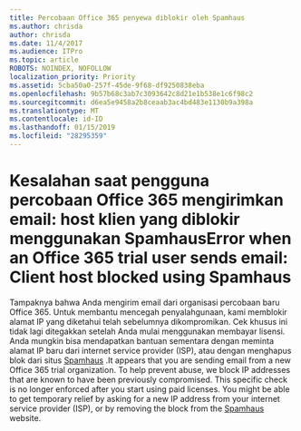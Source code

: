 ```yaml
---
title: Percobaan Office 365 penyewa diblokir oleh Spamhaus
ms.author: chrisda
author: chrisda
ms.date: 11/4/2017
ms.audience: ITPro
ms.topic: article
ROBOTS: NOINDEX, NOFOLLOW
localization_priority: Priority
ms.assetid: 5cba50a0-257f-45de-9f68-df9250838eba
ms.openlocfilehash: 9b57b68c3ab7c3093642c8d21e1b538e1c6f98c2
ms.sourcegitcommit: d6ea5e9458a2b8ceaab3ac4bd483e1130b9a398a
ms.translationtype: MT
ms.contentlocale: id-ID
ms.lasthandoff: 01/15/2019
ms.locfileid: "28295359"
---
```

# <a name="error-when-an-office-365-trial-user-sends-email-client-host-blocked-using-spamhaus"></a><span data-ttu-id="62b79-102">Kesalahan saat pengguna percobaan Office 365 mengirimkan email: host klien yang diblokir menggunakan Spamhaus</span><span class="sxs-lookup"><span data-stu-id="62b79-102">Error when an Office 365 trial user sends email: Client host blocked using Spamhaus</span></span>

<span data-ttu-id="62b79-p101">Tampaknya bahwa Anda mengirim email dari organisasi percobaan baru Office 365. Untuk membantu mencegah penyalahgunaan, kami memblokir alamat IP yang diketahui telah sebelumnya dikompromikan. Cek khusus ini tidak lagi ditegakkan setelah Anda mulai menggunakan membayar lisensi. Anda mungkin bisa mendapatkan bantuan sementara dengan meminta alamat IP baru dari internet service provider (ISP), atau dengan menghapus blok dari situs [Spamhaus](https://go.microsoft.com/fwlink/p/?linkid=123245) .</span><span class="sxs-lookup"><span data-stu-id="62b79-p101">It appears that you are sending email from a new Office 365 trial organization. To help prevent abuse, we block IP addresses that are known to have been previously compromised. This specific check is no longer enforced after you start using paid licenses. You might be able to get temporary relief by asking for a new IP address from your internet service provider (ISP), or by removing the block from the [Spamhaus](https://go.microsoft.com/fwlink/p/?linkid=123245) website.</span></span> 
  

